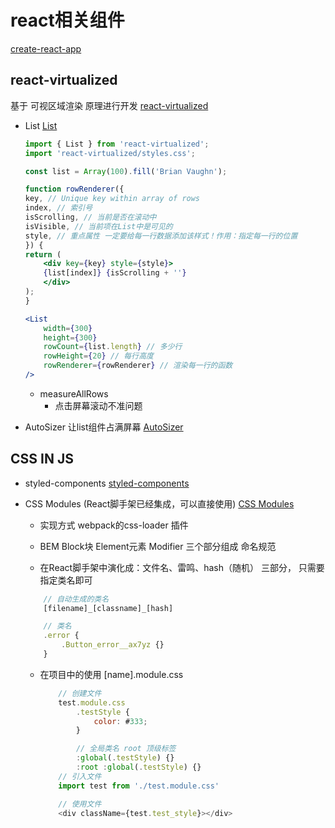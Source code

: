 # react相关组件

[create-react-app](https://create-react-app.bootcss.com/docs/getting-started)

## react-virtualized
基于 可视区域渲染 原理进行开发
[react-virtualized](https://github.com/bvaughn/react-virtualized)

- List
    [List](https://github.com/bvaughn/react-virtualized/blob/master/docs/README.md)
    ```jsx
    import { List } from 'react-virtualized';
    import 'react-virtualized/styles.css';

    const list = Array(100).fill('Brian Vaughn');

    function rowRenderer({
    key, // Unique key within array of rows
    index, // 索引号
    isScrolling, // 当前是否在滚动中
    isVisible, // 当前项在List中是可见的
    style, // 重点属性 一定要给每一行数据添加该样式！作用：指定每一行的位置
    }) {
    return (
        <div key={key} style={style}>
        {list[index]} {isScrolling + ''}
        </div>
    );
    }

    <List
        width={300}
        height={300}
        rowCount={list.length} // 多少行
        rowHeight={20} // 每行高度
        rowRenderer={rowRenderer} // 渲染每一行的函数
    />
    ```
	- measureAllRows
		- 点击屏幕滚动不准问题

- AutoSizer
    让list组件占满屏幕
    [AutoSizer](https://github.com/bvaughn/react-virtualized/blob/master/docs/AutoSizer.md)

## CSS IN JS
- styled-components
    [styled-components](https://styled-components.com/)
- CSS Modules (React脚手架已经集成，可以直接使用)
    [CSS Modules](https://github.com/css-modules/css-modules/blob/master/README.md)

    - 实现方式
        webpack的css-loader 插件

    - BEM 
        Block块 Element元素 Modifier 三个部分组成 命名规范
    - 在React脚手架中演化成：文件名、雷鸣、hash（随机） 三部分， 只需要指定类名即可
    ```js
        // 自动生成的类名
        [filename]_[classname]_[hash]

        // 类名
        .error {
            .Button_error__ax7yz {}
        }
    ```
    - 在项目中的使用
        [name].module.css
        
        ```js
            // 创建文件
            test.module.css
                .testStyle {
                    color: #333;
                }

                // 全局类名 root 顶级标签
                :global(.testStyle) {}
                :root :global(.testStyle) {}
            // 引入文件
            import test from './test.module.css'

            // 使用文件
            <div className={test.test_style}></div>
        ```

